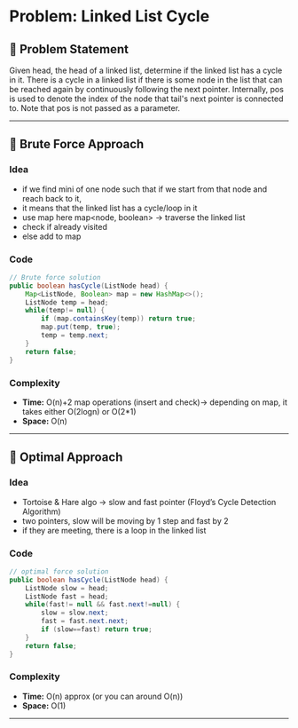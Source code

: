 # Problem: Linked List Cycle

## 📄 Problem Statement
Given head, the head of a linked list, determine if the linked list has a cycle in it.
There is a cycle in a linked list if there is some node in the list that can be reached again by continuously 
following the next pointer. Internally, pos is used to denote the index of the node that tail's next pointer is 
connected to. Note that pos is not passed as a parameter.

---

## 🧠 Brute Force Approach
### Idea
- if we find mini of one node such that if we start from that node and reach back to it, 
- it means that the linked list has a cycle/loop in it
- use map here map<node, boolean> -> traverse the linked list
- check if already visited
- else add to map

### Code
```java
// Brute force solution
public boolean hasCycle(ListNode head) {
    Map<ListNode, Boolean> map = new HashMap<>();
    ListNode temp = head;
    while(temp!= null) {
        if (map.containsKey(temp)) return true;
        map.put(temp, true);
        temp = temp.next;
    }
    return false;
}
```

### Complexity
- **Time:** O(n)+2 map operations (insert and check)-> depending on map, it takes either O(2logn) or O(2*1)
- **Space:** O(n)

---

## 🧪 Optimal Approach
### Idea
- Tortoise & Hare algo -> slow and fast pointer (Floyd’s Cycle Detection Algorithm)
- two pointers, slow will be moving by 1 step and fast by 2
- if they are meeting, there is a loop in the linked list

### Code
```java
// optimal force solution
public boolean hasCycle(ListNode head) {
    ListNode slow = head;
    ListNode fast = head;
    while(fast!= null && fast.next!=null) {
        slow = slow.next;
        fast = fast.next.next;
        if (slow==fast) return true;
    }
    return false;
}
```

### Complexity
- **Time:** O(n) approx (or you can around O(n))
- **Space:** O(1)

---